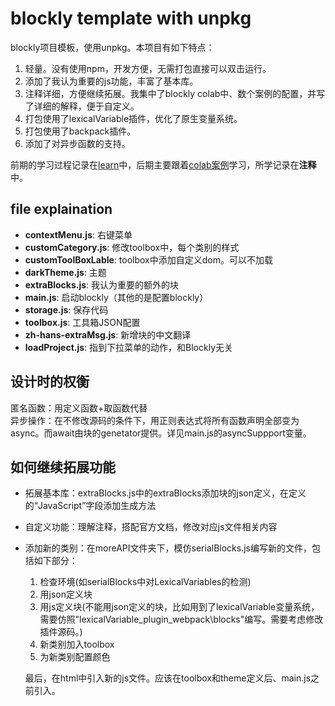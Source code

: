 # blockly template with unpkg
blockly项目模板，使用unpkg。本项目有如下特点：

1. 轻量。没有使用npm，开发方便，无需打包直接可以双击运行。
2. 添加了我认为重要的js功能，丰富了基本库。
3. 注释详细，方便继续拓展。我集中了blockly colab中、数个案例的配置，并写了详细的解释，便于自定义。
4. 打包使用了lexicalVariable插件，优化了原生变量系统。
5. 打包使用了backpack插件。
6. 添加了对异步函数的支持。

前期的学习过程记录在[learn](./learn.md)中，后期主要跟着[colab案例](https://github.com/google/blockly-samples)学习，所学记录在**注释**中。

## file explaination
- **contextMenu.js**: 右键菜单
- **customCategory.js**: 修改toolbox中，每个类别的样式
- **customToolBoxLable**: toolbox中添加自定义dom。可以不加载
- **darkTheme.js**: 主题
- **extraBlocks.js**: 我认为重要的额外的块
- **main.js**: 启动blockly（其他的是配置blockly）
- **storage.js**: 保存代码
- **toolbox.js**: 工具箱JSON配置
- **zh-hans-extraMsg.js**: 新增块的中文翻译
- **loadProject.js**: 指到下拉菜单的动作，和Blockly无关

## 设计时的权衡
匿名函数：用定义函数+取函数代替<br>
异步操作：在不修改源码的条件下，用正则表达式将所有函数声明全部变为async。而await由块的genetator提供。详见main.js的asyncSuppport变量。

## 如何继续拓展功能
- 拓展基本库：extraBlocks.js中的extraBlocks添加块的json定义，在定义的“JavaScript”字段添加生成方法
- 自定义功能：理解注释，搭配官方文档，修改对应js文件相关内容
- 添加新的类别：在moreAPI文件夹下，模仿serialBlocks.js编写新的文件，包括如下部分：
    1. 检查环境(如serialBlocks中对LexicalVariables的检测)
    2. 用json定义块
    3. 用js定义块(不能用json定义的块，比如用到了lexicalVariable变量系统，需要仿照"lexicalVariable_plugin_webpack\blocks"编写。需要考虑修改插件源码。)
    4. 新类别加入toolbox
    5. 为新类别配置颜色
    
    最后，在html中引入新的js文件。应该在toolbox和theme定义后、main.js之前引入。